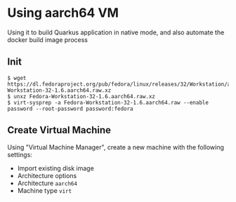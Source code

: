 # Using aarch64 VM

Using it to build Quarkus application in native mode, and also automate the docker build image process

## Init

```
$ wget https://dl.fedoraproject.org/pub/fedora/linux/releases/32/Workstation/aarch64/images/Fedora-Workstation-32-1.6.aarch64.raw.xz
$ unxz Fedora-Workstation-32-1.6.aarch64.raw.xz
$ virt-sysprep -a Fedora-Workstation-32-1.6.aarch64.raw --enable password --root-password password:fedora
```

## Create Virtual Machine

Using "Virtual Machine Manager", create a new machine with the following settings:
* Import existing disk image
* Architecture options
 * Architecture `aarch64`
 * Machine type `virt`
 
 
